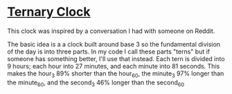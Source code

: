 # [Ternary Clock](https://dkallen78.github.io/clocks/ternary-clock/ternary-clock.html)

This clock was inspired by a conversation I had with someone on Reddit.

The basic idea is a a clock built around base 3 so the fundamental division of the day is into three parts. In my code I call these parts "terns" but if someone has something better, I'll use that instead. Each tern is divided into 9 hours; each hour into 27 minutes, and each minute into 81 seconds. This makes the hour<sub>3</sub> 89% shorter than the hour<sub>60</sub>, the minute<sub>3</sub> 97% longer than the minute<sub>60</sub>, and the  second<sub>3</sub> 46% longer than the  second<sub>60</sub>